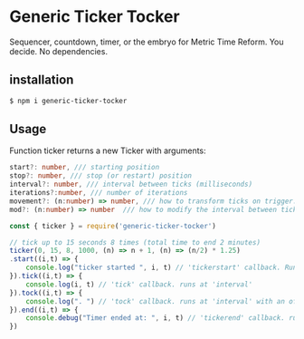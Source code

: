 # Generic Ticker Tocker
Sequencer, countdown, timer, or the embryo for Metric Time Reform. You decide. No dependencies.

## installation

```bash
$ npm i generic-ticker-tocker
```

## Usage
Function ticker returns a new Ticker with arguments:

```typescript
start?: number, /// starting position
stop?: number, /// stop (or restart) position
interval?: number, /// interval between ticks (milliseconds)
iterations?:number, /// number of iterations
movement?: (n:number) => number, /// how to transform ticks on trigger. (n) => n  + 1 to tick up by 1
mod?: (n:number) => number  /// how to modify the interval between ticks and tocks. (n) => n / 2 to tock at half-interval
```
 
```js
const { ticker } = require('generic-ticker-tocker')

// tick up to 15 seconds 8 times (total time to end 2 minutes)
ticker(0, 15, 8, 1000, (n) => n + 1, (n) => (n/2) * 1.25)
.start((i,t) => {
    console.log("ticker started ", i, t) // 'tickerstart' callback. Runs on reiteration
}).tick((i,t) => {
    console.log(i, t) // 'tick' callback. runs at 'interval'
}).tock((i,t) => {
    console.log(". ") // 'tock' callback. runs at 'interval' with an offset of 'mod(interval)'
}).end((i,t) => {
    console.debug("Timer ended at: ", i, t) // 'tickerend' callback. runs when ticker reaches 'stop' and 'iterations' ('i === iterations && t === stop')
})
```
